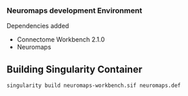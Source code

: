 ### Neuromaps development Environment

Dependencies added
- Connectome Workbench 2.1.0
- Neuromaps


## Building Singularity Container
```BASH
singularity build neuromaps-workbench.sif neuromaps.def
```
